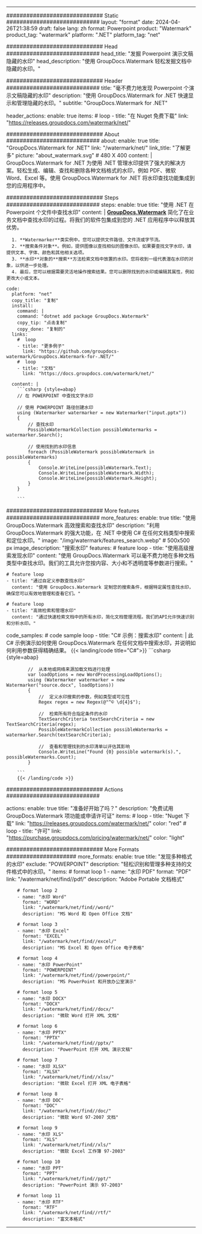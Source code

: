 
---
############################# Static ############################
layout: "format"
date:  2024-04-26T21:38:59
draft: false
lang: zh
format: Powerpoint
product: "Watermark"
product_tag: "watermark"
platform: ".NET"
platform_tag: "net"

############################# Head ############################
head_title: "发掘 Powerpoint 演示文稿隐藏的水印"
head_description: "使用 GroupDocs.Watermark 轻松发掘文档中隐藏的水印。"

############################# Header ############################
title: "毫不费力地发现 Powerpoint 个演示文稿隐藏的水印" 
description: "使用 GroupDocs.Watermark for .NET 快速显示和管理隐藏的水印。"
subtitle: "GroupDocs.Watermark for .NET" 

header_actions:
  enable: true
  items:
    #  loop
    - title: "在 Nuget 免费下载"
      link: "https://releases.groupdocs.com/watermark/net/"
      
############################# About ############################
about:
    enable: true
    title: "GroupDocs.Watermark for .NET"
    link: "/watermark/net/"
    link_title: "了解更多"
    picture: "about_watermark.svg" # 480 X 400
    content: |
       GroupDocs.Watermark for .NET 为使用 .NET 管理水印提供了强大的解决方案。轻松生成、编辑、查找和删除各种文档格式的水印，例如 PDF、微软 Word、Excel 等。使用 GroupDocs.Watermark for .NET 将水印查找功能集成到您的应用程序中。

############################# Steps ############################
steps:
    enable: true
    title: "使用 .NET 在 Powerpoint 个文件中查找水印"
    content: |
      **[GroupDocs.Watermark](https://products.groupdocs.com/watermark/net/)** 简化了在业务文档中查找水印的过程。将我们的软件包集成到您的 .NET 应用程序中以释放其优势。
      
      1. **Watermarker**类实例中。您可以提供文件路径、文件流或字节流。
      2. **搜索条件对象**。例如，提供图像以查找相似的图像水印。如果要查找文字水印，请提供文本、字体、颜色和其他相关选项。
      3. **水印**对象的**搜索**方法检索文档中放置的水印。您将收到一组代表潜在水印的对象，以供进一步处理。
      4. 最后，您可以根据需要灵活地操作搜索结果。您可以删除找到的水印或编辑其属性，例如更改大小或文本。
   
    code:
      platform: "net"
      copy_title: "复制"
      install:
        command: |
        command: "dotnet add package GroupDocs.Watermark"
        copy_tip: "点击复制"
        copy_done: "复制的"
      links:
        #  loop
        - title: "更多例子"
          link: "https://github.com/groupdocs-watermark/GroupDocs.Watermark-for-.NET/"
        #  loop
        - title: "文档"
          link: "https://docs.groupdocs.com/watermark/net/"
          
      content: |
        ```csharp {style=abap}
        // 在 POWERPOINT 中查找文字水印

        // 使用 POWERPOINT 路径创建水印
        using (Watermarker watermarker = new Watermarker("input.pptx"))
        {
            // 查找水印
            PossibleWatermarkCollection possibleWatermarks = watermarker.Search();

            // 使用找到的水印信息
            foreach (PossibleWatermark possibleWatermark in possibleWatermarks)
            {
                Console.WriteLine(possibleWatermark.Text);
                Console.WriteLine(possibleWatermark.Width);
                Console.WriteLine(possibleWatermark.Height);
            }
        }
        
        ```            

############################# More features ############################
more_features:
  enable: true
  title: "使用 GroupDocs.Watermark 高效搜索和查找水印"
  description: "利用 GroupDocs.Watermark 的强大功能，在 .NET 中使用 C# 在任何文档类型中搜索和定位水印。"
  image: "/img/watermark/features_search.webp" # 500x500 px
  image_description: "搜索水印"
  features:
    # feature loop
    - title: "使用高级搜索发现水印"
      content: "使用 GroupDocs.Watermark 可以毫不费力地在多种文档类型中查找水印。我们的工具允许您按内容、大小和不透明度等参数进行搜索。"

    # feature loop
    - title: "通过自定义参数查找水印"
      content: "使用 GroupDocs.Watermark 定制您的搜索条件，根据特定属性查找水印，确保您可以有效地管理和查看它们。"

    # feature loop
    - title: "高效检索和管理水印"
      content: "通过快速检索文档中的所有水印，简化文档管理流程。我们的API允许快速识别和分析水印。"
      
  code_samples:
    # code sample loop
    - title: "C# 示例：搜索水印"
      content: |
        此 C# 示例演示如何使用 GroupDocs.Watermark 在任何文档中搜索水印，并说明如何利用参数获得精确结果。
        {{< landing/code title="C#">}}
        ```csharp {style=abap}
        
            //  从本地或网络来源加载文档进行处理
            var loadOptions = new WordProcessingLoadOptions();
            using (Watermarker watermarker = new Watermarker("source.docx", loadOptions))
            {
                //  定义水印搜索的参数，例如类型或可见性
                Regex regex = new Regex(@"^© \d{4}$");

                //  检索所有符合指定条件的水印
                TextSearchCriteria textSearchCriteria = new TextSearchCriteria(regex);
                PossibleWatermarkCollection possibleWatermarks = watermarker.Search(textSearchCriteria);

                //  查看和管理找到的水印清单以评估其影响
                Console.WriteLine("Found {0} possible watermark(s).", possibleWatermarks.Count);
            }

        ```
        {{< /landing/code >}}


############################# Actions ############################

actions:
  enable: true
  title: "准备好开始了吗？"
  description: "免费试用 GroupDocs.Watermark 项功能或申请许可证"
  items:
    #  loop
    - title: "Nuget 下载"
      link: "https://releases.groupdocs.com/watermark/net/"
      color: "red"
        #  loop
    - title: "许可"
      link: "https://purchase.groupdocs.com/pricing/watermark/net/"
      color: "light"


############################# More Formats #####################
more_formats:
    enable: true
    title: "发现多种格式的水印"
    exclude: "POWERPOINT"
    description: "轻松识别和管理多种支持的文件格式中的水印。"
    items: 
        # format loop 1
        - name: "水印 PDF"
          format: "PDF"
          link: "/watermark/net/find//pdf/"
          description: "Adobe Portable 文档格式"

        # format loop 2
        - name: "水印 Word"
          format: "WORD"
          link: "/watermark/net/find//word/"
          description: "MS Word 和 Open Office 文档"
          
        # format loop 3
        - name: "水印 Excel"
          format: "EXCEL"
          link: "/watermark/net/find//excel/"
          description: "MS Excel 和 Open Office 电子表格"

        # format loop 4
        - name: "水印 PowerPoint"
          format: "POWERPOINT"
          link: "/watermark/net/find//powerpoint/"
          description: "MS PowerPoint 和开放办公室演示"

        # format loop 5
        - name: "水印 DOCX"
          format: "DOCX"
          link: "/watermark/net/find//docx/"
          description: "微软 Word 打开 XML 文档"
          
        # format loop 6
        - name: "水印 PPTX"
          format: "PPTX"
          link: "/watermark/net/find//pptx/"
          description: "PowerPoint 打开 XML 演示文稿"
          
        # format loop 7
        - name: "水印 XLSX"
          format: "XLSX"
          link: "/watermark/net/find//xlsx/"
          description: "微软 Excel 打开 XML 电子表格"

        # format loop 8
        - name: "水印 DOC"
          format: "DOC"
          link: "/watermark/net/find//doc/"
          description: "微软 Word 97-2007 文档"

        # format loop 9
        - name: "水印 XLS"
          format: "XLS"
          link: "/watermark/net/find//xls/"
          description: "微软 Excel 工作簿 97-2003"

        # format loop 10
        - name: "水印 PPT"
          format: "PPT"
          link: "/watermark/net/find//ppt/"
          description: "PowerPoint 演示 97-2003"

        # format loop 11
        - name: "水印 RTF"
          format: "RTF"
          link: "/watermark/net/find//rtf/"
          description: "富文本格式"

---
